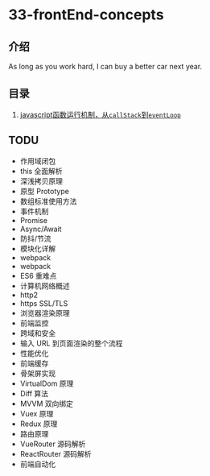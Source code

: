 # 33-frontEnd-concepts

## 介绍

As long as you work hard, I can buy a better car next year.

## 目录

1. [javascript函数运行机制，从`callStack`到`eventLoop`](https://github.com/re-learning-front-end/33-frontEnd-concepts/issues/1)

## TODU
- 作用域闭包
- this 全面解析
- 深浅拷贝原理
- 原型 Prototype
- 数组标准使用方法
- 事件机制
- Promise
- Async/Await
- 防抖/节流
- 模块化详解
- webpack
- webpack
- ES6 重难点
- 计算机网络概述
- http2
- https SSL/TLS
- 浏览器渲染原理
- 前端监控
- 跨域和安全
- 输入 URL 到页面渲染的整个流程
- 性能优化
- 前端缓存
- 骨架屏实现
- VirtualDom 原理
- Diff 算法
- MVVM 双向绑定
- Vuex 原理
- Redux 原理
- 路由原理
- VueRouter 源码解析
- ReactRouter 源码解析
- 前端自动化
